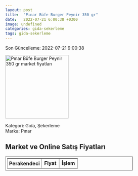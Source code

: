 ```yaml
---
layout: post
title:  "Pınar Büfe Burger Peynir 350 gr"
date:   2022-07-21 6:00:38 +0300
image: undefined
categories: gida-sekerleme
tags: gida-sekerleme
---
```


Son Güncelleme: 2022-07-21 9:00:38

<img src="undefined" width="200" alt="Pınar Büfe Burger Peynir 350 gr market fiyatları" />

Kategori: Gıda, Şekerleme
<br />
Marka: Pınar

<h2>Market ve Online Satış Fiyatları</h2>

<table border="1" style="padding: 5px;width:80%;">
  <tr>
    <td style="padding: 5px;"><strong>Perakendeci</strong></td>
    <td><strong>Fiyat</strong></td>
    <td><strong>İşlem</strong></td>
  </tr>
  
</table>
